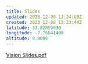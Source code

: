 ```yaml
---
title: Slides
updated: 2023-12-08 13:24:09Z
created: 2023-12-08 13:23:44Z
latitude: 53.82059030
longitude: -7.76841400
altitude: 0.0000
---
```


[Vision Slides.pdf](../../_resources/Vision%20Slides.pdf)